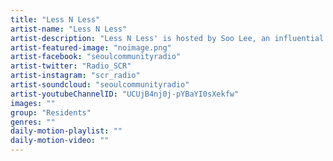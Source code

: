 ```yaml
---
title: "Less N Less"	
artist-name: "Less N Less"	
artist-description: "Less N Less' is hosted by Soo Lee, an influential figure in Korea’s Underground Techno scene, Soo Lee has created vast compilations with the helping hands of his producer friends via his ‘Than Than Less’ imprint. expect ‘More than Less’ deep and heavy Techno sounds."	
artist-featured-image: "noimage.png"	
artist-facebook: "seoulcommunityradio"	
artist-twitter: "Radio_SCR"	
artist-instagram: "scr_radio"	
artist-soundcloud: "seoulcommunityradio"	
artist-youtubeChannelID: "UCUjB4nj0j-pYBaYI0sXekfw"	
images: ""	
group: "Residents"	
genres: ""	
daily-motion-playlist: ""	
daily-motion-video: ""		
---
```


